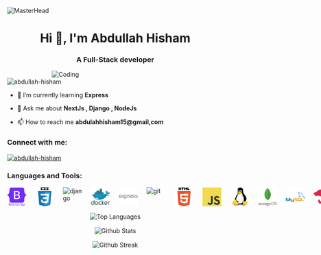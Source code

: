 ![MasterHead](https://1.bp.blogspot.com/-7A4WynwLsMw/XbBpCXG8fHI/AAAAAAAAMt4/uOa1bpLskYgrwGbllhSu2SDj_Mig8SXJQCLcBGAsYHQ/s1600/2000_600px.gif)

<h1 align="center">Hi 👋, I'm Abdullah Hisham</h1>
<h3 align="center">A Full-Stack developer</h3>
<img align="right" alt="Coding" width="400"src="https://cdn.dribbble.com/users/1162077/screenshots/3848914/programmer.gif">
<p align="left"> <img src="https://komarev.com/ghpvc/?username=abdullah-hisham&label=Profile%20views&color=0e75b6&style=flat" alt="abdullah-hisham" /> </p>

- 🌱 I’m currently learning **Express**

- 💬 Ask me about **NextJs , Django , NodeJs**

- 📫 How to reach me **abdulahhisham15@gmail,com**

<h3 align="left">Connect with me:</h3>
<p align="left">
<a href="https://linkedin.com/in/abdullah-hisham" target="blank"><img align="center" src="https://raw.githubusercontent.com/rahuldkjain/github-profile-readme-generator/master/src/images/icons/Social/linked-in-alt.svg" alt="abdullah-hisham" height="30" width="40" /></a>
</p>

<h3 align="left">Languages and Tools:</h3>

<div style="display: flex; gap: 20px; margin-top: 15px;">
    <img src="https://raw.githubusercontent.com/devicons/devicon/master/icons/bootstrap/bootstrap-plain-wordmark.svg" alt="bootstrap" width="45" height="45"/> <img src="https://raw.githubusercontent.com/devicons/devicon/master/icons/css3/css3-original-wordmark.svg" alt="css3" width="45" height="45"/> <img src="https://cdn.worldvectorlogo.com/logos/django.svg" alt="django" width="45" height="45"/> <img src="https://raw.githubusercontent.com/devicons/devicon/master/icons/docker/docker-original-wordmark.svg" alt="docker" width="45" height="45"/> <img src="https://raw.githubusercontent.com/devicons/devicon/master/icons/express/express-original-wordmark.svg" alt="express" width="45" height="45"/> <img src="https://www.vectorlogo.zone/logos/git-scm/git-scm-icon.svg" alt="git" width="45" height="45"/> <img src="https://raw.githubusercontent.com/devicons/devicon/master/icons/html5/html5-original-wordmark.svg" alt="html5" width="45" height="45"/> <img src="https://raw.githubusercontent.com/devicons/devicon/master/icons/javascript/javascript-original.svg" alt="javascript" width="45" height="45"/> <img src="https://raw.githubusercontent.com/devicons/devicon/master/icons/linux/linux-original.svg" alt="linux" width="45" height="45"/> <img src="https://raw.githubusercontent.com/devicons/devicon/master/icons/mongodb/mongodb-original-wordmark.svg" alt="mongodb" width="45" height="45"/> <img src="https://raw.githubusercontent.com/devicons/devicon/master/icons/mysql/mysql-original-wordmark.svg" alt="mysql" width="45" height="45"/> <img src="https://raw.githubusercontent.com/devicons/devicon/master/icons/nestjs/nestjs-plain.svg" alt="nestjs" width="45" height="45"/> <img src="https://raw.githubusercontent.com/devicons/devicon/master/icons/nodejs/nodejs-original-wordmark.svg" alt="nodejs" width="45" height="45"/> <img src="https://www.vectorlogo.zone/logos/getpostman/getpostman-icon.svg" alt="postman" width="45" height="45"/> <img src="https://raw.githubusercontent.com/devicons/devicon/master/icons/python/python-original.svg" alt="python" width="45" height="45"/> <img src="https://raw.githubusercontent.com/devicons/devicon/master/icons/react/react-original-wordmark.svg" alt="react" width="45" height="45"/> <img src="https://reactnative.dev/img/header_logo.svg" alt="reactnative" width="45" height="45"/> <img src="https://raw.githubusercontent.com/devicons/devicon/master/icons/sass/sass-original.svg" alt="sass" width="45" height="45"/> <img src="https://www.vectorlogo.zone/logos/tailwindcss/tailwindcss-icon.svg" alt="tailwind" width="45" height="45"/> <img src="https://raw.githubusercontent.com/devicons/devicon/master/icons/typescript/typescript-original.svg" alt="typescript" width="45" height="45"/>

</div>


<p align="center">
  <img src="https://github-readme-stats.vercel.app/api/top-langs?username=abdullah-hisham&show_icons=true&locale=en&layout=compact" alt="Top Languages" align="center">
</p>

<p align="center">
  <img src="https://github-readme-stats.vercel.app/api?username=abdullah-hisham&show_icons=true&locale=en" alt="Github Stats" align="center">
</p>

<p align="center">
  <img src="https://github-readme-streak-stats.herokuapp.com/?user=abdullah-hisham" alt="Github Streak" align="center">
</p>


